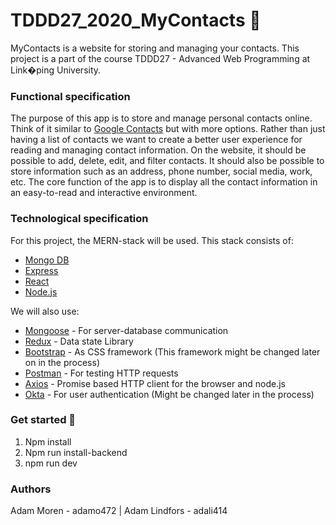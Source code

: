 # TDDD27_2020_MyContacts 📙

MyContacts is a website for storing and managing your contacts. This project is a part of the course TDDD27 - Advanced Web Programming at Link�ping University.

### Functional specification

The purpose of this app is to store and manage personal contacts online. Think of it similar to [Google Contacts](https://contacts.google.com/) but with more options. Rather than just having a list of contacts we want to create a better user experience for reading and managing contact information. On the website, it should be possible to add, delete, edit, and filter contacts. It should also be possible to store information such as an address, phone number, social media, work, etc. The core function of the app is to display all the contact information in an easy-to-read and interactive environment.

### Technological specification
For this project, the MERN-stack will be used. This stack consists of:
* [Mongo DB](https://www.mongodb.com/)
* [Express](https://expressjs.com/)
* [React](https://reactjs.org/)
* [Node.js](https://nodejs.org/en/)

We will also use:
* [Mongoose](https://mongoosejs.com/) - For server-database communication
* [Redux](https://redux.js.org/introduction/getting-started) - Data state Library
* [Bootstrap](https://getbootstrap.com/) - As CSS framework (This framework might be changed later on in the process)
* [Postman](https://www.postman.com/) - For testing HTTP requests
* [Axios](https://github.com/axios/axios) - Promise based HTTP client for the browser and node.js
* [Okta](https://www.google.com/search?q=okta&oq=okta&aqs=chrome..69i57j35i39l2j0j69i60l4.366j0j4&sourceid=chrome&ie=UTF-8) - For user authentication (Might be changed later in the process)

### Get started 🚀

1. Npm install
2. Npm run install-backend
3. npm run dev

### Authors 
Adam Moren - adamo472 | Adam Lindfors - adali414


